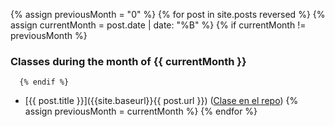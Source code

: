   {% assign previousMonth = "0" %}
  {% for post in site.posts reversed %}
     {% assign currentMonth = post.date | date: "%B" %}
      {% if currentMonth != previousMonth %}
### Classes during the month of {{ currentMonth }}
      {% endif %}
* [{{ post.title }}]({{site.baseurl}}{{ post.url }}) ([Clase en el repo]({{site.organization.master}}/{{post.path}}))
      {% assign previousMonth = currentMonth %}
  {% endfor %}
